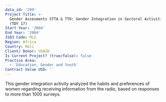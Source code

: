 ```yaml
---
data_id: '299'
Project Title: >-
  Gender Assesments STTA & TTO: Gender Integration in Sectoral Activities: Mali
  (TDY 17)
Start Year: '2004'
End Year: '2004'
ISO3 Code: MLI
Region: Africa
Country: Mali
Client/ Donor: USAID
Is Current Project? (true/false): false
Practice Area:
  - 'Education, Gender and Youth'
Contract Value USD: ''
---
```

This gender integration activity analyzed the habits and preferences of women regarding receiving information from the radio, based on responses to more than 1000 surveys.